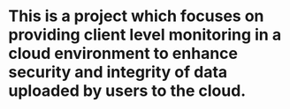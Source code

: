 # This is a project which focuses on providing client level monitoring in a cloud environment to enhance security and integrity of data uploaded by users to the cloud.
